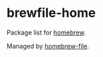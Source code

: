 # brewfile-home

Package list for [homebrew](http://brew.sh/).

Managed by [homebrew-file](https://github.com/rcmdnk/homebrew-file).